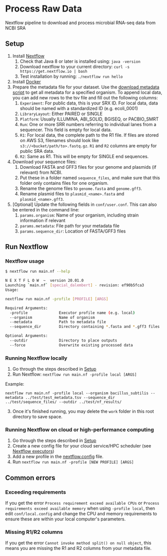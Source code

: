 # Process Raw Data
Nextflow pipeline to download and process microbial RNA-seq data from NCBI SRA

## Setup
1. Install [Nextflow](https://www.nextflow.io/)
    1. Check that Java 8 or later is installed using: `java -version`
    1. Download nextflow to your current directory: `curl -s https://get.nextflow.io | bash`
    1. Test installation by running: `./nextflow run hello`
1. Install [Docker](https://docs.docker.com/get-docker/)
1. Prepare the metadata file for your dataset. Use the [download metadata script](../0_download_metadata) to get all metadata for a specified organism. To append local data, you can add new rows to the tsv file and fill out the following columns:
    1. `Experiment`: For public data, this is your SRX ID. For local data, data should be named with a standardized ID (e.g. ecoli_0001)
    1. `LibraryLayout`: Either PAIRED or SINGLE
    1. `Platform`: Usually ILLUMINA, ABI_SOLID, BGISEQ, or PACBIO_SMRT
    1. `Run`: One or more SRR numbers referring to individual lanes from a sequencer. This field is empty for local data.
    1. `R1`: For local data, the complete path to the R1 file. If files are stored on AWS S3, filenames should look like `s3://<bucket/path/to>.fastq.gz`. `R1` and `R2` columns are empty for public SRA data.
    1. `R2`: Same as R1. This will be empty for SINGLE end sequences.
1. Download your sequence files:
    1. Download FASTA and GFF3 files for your genome and plasmids (if relevant) from NCBI.
    1. Put these in a folder named `sequence_files`, and make sure that this folder only contains files for one organism.
    1. Rename the genome files to `genome.fasta` and `genome.gff3`.
    1. Rename plasmid files to `plasmid_<name>.fasta` and `plasmid_<name>.gff3`.
1. [Optional] Update the following fields in `conf/user.conf`. This can also be entered in the command line:
    1. `params.organism`: Name of your organism, including strain information if relevant
    1. `params.metadata`: File path for your metadata file
    1. `params.sequence_dir`: Location of FASTA/GFF3 files

## Run Nextflow

### Nextflow usage
```bash
$ nextflow run main.nf --help

N E X T F L O W  ~  version 20.01.0
Launching `main.nf` [special_dalembert] - revision: ef90b5fca3
Usage:

nextflow run main.nf -profile [PROFILE] [ARGS]

Required Arguments:
  -profile              Executor profile name (e.g. local)
  --organism            Name of organism
  --metadata            Path to metadata file
  --sequence_dir        Directory containing *.fasta and *.gff3 files

Optional Arguments:
  --outdir              Directory to place outputs
  --force               Overwrite existing processed data

```

### Running Nextflow locally
1. Go through the steps described in [Setup](#Setup)
2. Run Nextflow: `nextflow run main.nf -profile local [ARGS]`

Example: 
```
nextflow run main.nf -profile local --organism bacillus_subtilis --metadata ../test/test_metadata.tsv --sequence_dir ../test/sequence_files/ --outdir ../test/nf_results/
```
3. Once it's finished running, you may delete the `work` folder in this root directory to save space.

### Running Nextflow on cloud or high-performance computing
1. Go through the steps described in [Setup](#Setup)
1. Create a new config file for your cloud service/HPC scheduler (see [Nextflow executors](https://www.nextflow.io/docs/latest/executor.html))
1. Add a new profile in the [nextflow.config](nextflow.config) file.
1. Run `nextflow run main.nf -profile [NEW PROFILE] [ARGS]`

## Common errors

### Exceeding requirements
If you get the error `Process requirement exceed available CPUs` or `Process requirements exceed available memory` when using `-profile local`, then edit `conf/local.config` and change the CPU and memory requirements to ensure these are within your local computer's parameters.

### Missing R1/R2 columns
If you get the error `Cannot invoke method split() on null object`, this means you are missing the R1 and R2 columns from your metadata file.
